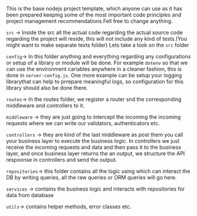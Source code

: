 This is the base nodejs project template, which anyone can use as it has been prepared keeping some of the most important code principles and project management recommendations.Fell free to change anything.

`src` -> Inside the src all the actual code regarding the actual source code regarding the project will reside, this will not include any kind of tests.(You might want to make separate texts folder)
Lets take a look on the `src` folder

`config`-> In this folder anything and everything regarding any configurations or setup of a library or module will be done. For example `dotenv` so that we can use the environment cariables anywhere in a cleaner fashion, this is done in `server-config.js`. One more example can be setup your logging librarythat can help to prrepare meaningful logs, so configuration for this library should also be done there.

`routes`-> In the routes folder, we register a router snd the corresponding middleware and controllers to it.

`middleware` ->
they are just going to intercept the incoming the incoming requests where we can write our validators, authenticators etc.

`controllers` -> they are kind of the last middleware as post them you call your business layer to execute the business logic. In controllers we just receive the incoming requests and data and then pass it to the business layer, and once business layer returns the an output, we structure the API respoonse in controllers and send the output.

`repositories`-> this folder contains all the logic using which can interact the DB by writing queries, all the raw queries or ORM queries will go here.

`services` -> contains the business logic and interacts with repositories for data from database

`utils`-> contains helper methods, error classes etc.